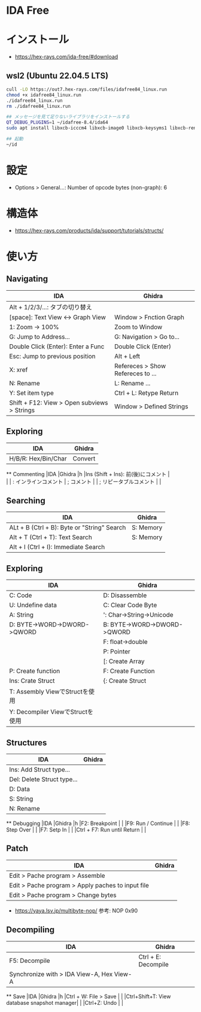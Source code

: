 # IDA Free
# インストール
- https://hex-rays.com/ida-free/#download
## wsl2 (Ubuntu 22.04.5 LTS)
```bash
cull -LO https://out7.hex-rays.com/files/idafree84_linux.run
chmod +x idafree84_linux.run
./idafree84_linux.run
rm ./idafree84_linux.run

## メッセージを見て足りないライブラリをインストールする
QT_DEBUG_PLUGINS=1 ~/idafree-8.4/ida64
sudo apt install libxcb-icccm4 libxcb-image0 libxcb-keysyms1 libxcb-render-util0 libxcb-xinerama0 libxcb-xkb1 libxkbcommon-x11-0

## 起動
~/id
```
# 設定
- Options > General...: Number of opcode bytes (non-graph): 6
# 構造体
- https://hex-rays.com/products/ida/support/tutorials/structs/
# 使い方
## Navigating
|IDA                                        |Ghidra                           |
|--|--|
|Alt + 1/2/3/...: タブの切り替え            |                                 |
|[space]: Text View <-> Graph View          |Window > Fnction Graph           |
|1: Zoom -> 100%                            |Zoom to Window                   |
|G: Jump to Address...                      |G: Navigation > Go to...         |
|Double Click (Enter): Enter a Func         |Double Click (Enter)             |
|Esc: Jump to previous position             |Alt + Left                       |
|X: xref                                    |Refereces > Show Refereces to ...|
|N: Rename                                  |L: Rename ...                    |
|Y: Set item type                           |Ctrl + L: Retype Return          |
|Shift + F12: View > Open subviews > Strings|Window > Defined Strings         |
## Exploring
|IDA                                 |Ghidra                           |
|--|--|
|H/B/R: Hex/Bin/Char                 |Convert                          |
** Commenting
|IDA                                 |Ghidra                           |h
|Ins (Shift + Ins): 前(後)にコメント |　  　　　　　　　　 　　　　　　|
| : インラインコメント               | ; コメント                      |
| ; リピータブルコメント             |                                 |
## Searching
|IDA                                 |Ghidra                           |
|--|--|
|ALt + B (Ctrl + B): Byte or "String" Search|S: Memory                 |
|Alt + T (Ctrl + T): Text Search     |S: Memory                        |
|Alt + I (Ctrl + I): Immediate Search|                                 |
## Exploring
|IDA                                  |Ghidra                           |
|--|--|
|C: Code                              |D: Disassemble                   |
|U: Undefine data                     |C: Clear Code Byte               |
|A: String                            |': Char->String->Unicode         |
|D: BYTE->WORD->DWORD->QWORD          |B: BYTE->WORD->DWORD->QWORD      |
|                                     |F: float->double                 |
|                                     |P: Pointer                       |
|                                     |[: Create Array                  |
|P: Create function                   |F: Create Function               |
|Ins: Crate Struct                    |{: Create Struct                 |
|T: Assembly ViewでStructを使用       |                                 |
|Y: Decompiler ViewでStructを使用     |                                 |
## Structures
|IDA                                  |Ghidra                           |
|--|--|
|Ins: Add Struct type...              |                                 |
|Del: Delete Struct type...           |                                 |
|D: Data                              |                                 |
|S: String                            |                                 |
|N: Rename                            |                                 |
** Debugging
|IDA                                 |Ghidra                           |h
|F2: Breakpoint                      |                                 |
|F9: Run / Continue                  |                                 |
|F8: Step Over                       |                                 |
|F7: Setp In                         |                                 |
|Ctrl + F7: Run until Return         |                                 |
## Patch
|IDA                                              |Ghidra                           |
|--|--|
|Edit > Pache program > Assemble                  |                                 |
|Edit > Pache program > Apply paches to input file|                                 |
|Edit > Pache program > Change bytes              |                                 |

- https://yaya.lsv.jp/multibyte-nop/ 参考: NOP 0x90
## Decompiling
|IDA                                      |Ghidra                           |
|--|--|
|F5: Decompile                            |Ctrl + E: Decompile              |
|Synchronize with > IDA View-A, Hex View-A|                                 |
** Save
|IDA                                         |Ghidra                           |h
|Ctrl + W: File > Save                       |                                 |
|Ctrl+Shift+T: View database snapshot manager|                                 |
|Ctrl+Z: Undo                                |                                 |
